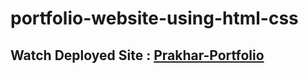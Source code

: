 # portfolio-website-using-html-css
## Watch Deployed Site : [Prakhar-Portfolio](https://myportfolio-web-app.herokuapp.com/)
